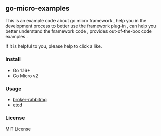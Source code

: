 ## go-micro-examples

This is an example code about go micro framework , help you in the development process to better use the framework plug-in , can help you better understand the framework code , provides out-of-the-box code examples .

If it is helpful to you, please help to click a like.

### Install

- Go 1.16+
- Go Micro v2

### Usage

- [broker-rabbitmq](https://github.com/casiphia/go-micro-examples/tree/main/broker-rabbitmq)
- [etcd]()

### License

MIT License
